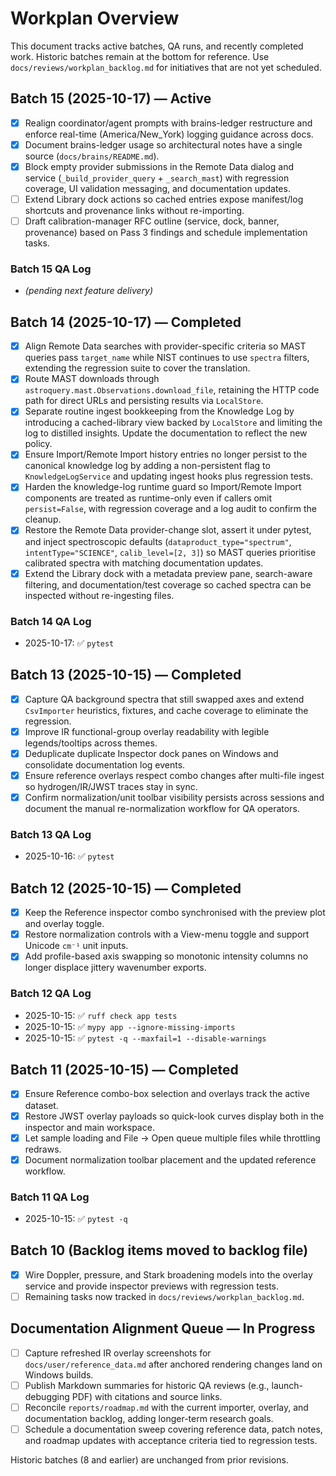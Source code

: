 # Workplan Overview

This document tracks active batches, QA runs, and recently completed work.
Historic batches remain at the bottom for reference. Use
`docs/reviews/workplan_backlog.md` for initiatives that are not yet scheduled.

## Batch 15 (2025-10-17) — Active
- [x] Realign coordinator/agent prompts with brains-ledger restructure and enforce
      real-time (America/New_York) logging guidance across docs.
- [x] Document brains-ledger usage so architectural notes have a single source
      (`docs/brains/README.md`).
- [x] Block empty provider submissions in the Remote Data dialog and service
      (`_build_provider_query` + `_search_mast`) with regression coverage, UI
      validation messaging, and documentation updates.
- [ ] Extend Library dock actions so cached entries expose manifest/log shortcuts
      and provenance links without re-importing.
- [ ] Draft calibration-manager RFC outline (service, dock, banner, provenance)
      based on Pass 3 findings and schedule implementation tasks.

### Batch 15 QA Log
- *(pending next feature delivery)*

## Batch 14 (2025-10-17) — Completed
- [x] Align Remote Data searches with provider-specific criteria so MAST queries
      pass `target_name` while NIST continues to use `spectra` filters, extending
      the regression suite to cover the translation.
- [x] Route MAST downloads through `astroquery.mast.Observations.download_file`,
      retaining the HTTP code path for direct URLs and persisting results via
      `LocalStore`.
- [x] Separate routine ingest bookkeeping from the Knowledge Log by introducing a
      cached-library view backed by `LocalStore` and limiting the log to distilled
      insights. Update the documentation to reflect the new policy.
- [x] Ensure Import/Remote Import history entries no longer persist to the
      canonical knowledge log by adding a non-persistent flag to
      `KnowledgeLogService` and updating ingest hooks plus regression tests.
- [x] Harden the knowledge-log runtime guard so Import/Remote Import components
      are treated as runtime-only even if callers omit `persist=False`, with
      regression coverage and a log audit to confirm the cleanup.
- [x] Restore the Remote Data provider-change slot, assert it under pytest, and
      inject spectroscopic defaults (`dataproduct_type="spectrum"`,
      `intentType="SCIENCE"`, `calib_level=[2, 3]`) so MAST queries prioritise
      calibrated spectra with matching documentation updates.
- [x] Extend the Library dock with a metadata preview pane, search-aware
      filtering, and documentation/test coverage so cached spectra can be
      inspected without re-ingesting files.

### Batch 14 QA Log
- 2025-10-17: ✅ `pytest`

## Batch 13 (2025-10-15) — Completed
- [x] Capture QA background spectra that still swapped axes and extend
      `CsvImporter` heuristics, fixtures, and cache coverage to eliminate the
      regression.
- [x] Improve IR functional-group overlay readability with legible
      legends/tooltips across themes.
- [x] Deduplicate duplicate Inspector dock panes on Windows and consolidate
      documentation log events.
- [x] Ensure reference overlays respect combo changes after multi-file ingest so
      hydrogen/IR/JWST traces stay in sync.
- [x] Confirm normalization/unit toolbar visibility persists across sessions and
      document the manual re-normalization workflow for QA operators.

### Batch 13 QA Log
- 2025-10-16: ✅ `pytest`

## Batch 12 (2025-10-15) — Completed
- [x] Keep the Reference inspector combo synchronised with the preview plot and
      overlay toggle.
- [x] Restore normalization controls with a View-menu toggle and support Unicode
      `cm⁻¹` unit inputs.
- [x] Add profile-based axis swapping so monotonic intensity columns no longer
      displace jittery wavenumber exports.

### Batch 12 QA Log
- 2025-10-15: ✅ `ruff check app tests`
- 2025-10-15: ✅ `mypy app --ignore-missing-imports`
- 2025-10-15: ✅ `pytest -q --maxfail=1 --disable-warnings`

## Batch 11 (2025-10-15) — Completed
- [x] Ensure Reference combo-box selection and overlays track the active dataset.
- [x] Restore JWST overlay payloads so quick-look curves display both in the
      inspector and main workspace.
- [x] Let sample loading and File → Open queue multiple files while throttling
      redraws.
- [x] Document normalization toolbar placement and the updated reference
      workflow.

### Batch 11 QA Log
- 2025-10-15: ✅ `pytest -q`

## Batch 10 (Backlog items moved to backlog file)
- [x] Wire Doppler, pressure, and Stark broadening models into the overlay
      service and provide inspector previews with regression tests.
- [ ] Remaining tasks now tracked in `docs/reviews/workplan_backlog.md`.

## Documentation Alignment Queue — In Progress
- [ ] Capture refreshed IR overlay screenshots for `docs/user/reference_data.md`
      after anchored rendering changes land on Windows builds.
- [ ] Publish Markdown summaries for historic QA reviews (e.g., launch-debugging
      PDF) with citations and source links.
- [ ] Reconcile `reports/roadmap.md` with the current importer, overlay, and
      documentation backlog, adding longer-term research goals.
- [ ] Schedule a documentation sweep covering reference data, patch notes, and
      roadmap updates with acceptance criteria tied to regression tests.

Historic batches (8 and earlier) are unchanged from prior revisions.
